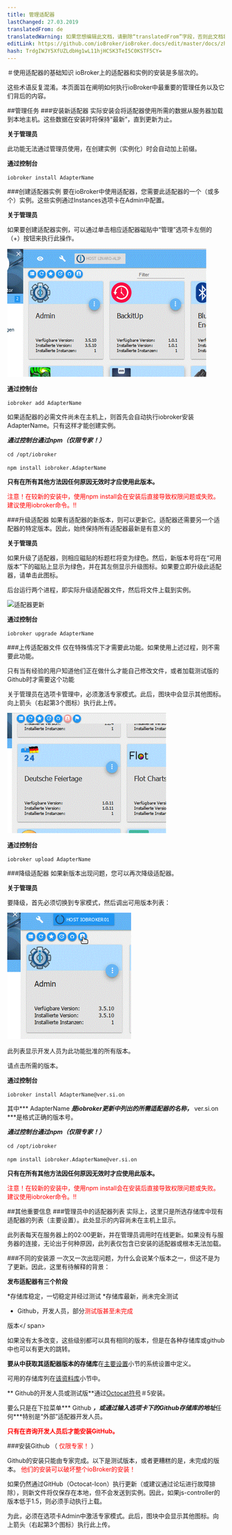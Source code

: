 ```yaml
---
title: 管理适配器
lastChanged: 27.03.2019
translatedFrom: de
translatedWarning: 如果您想编辑此文档，请删除“translatedFrom”字段，否则此文档将再次自动翻译
editLink: https://github.com/ioBroker/ioBroker.docs/edit/master/docs/zh-cn/tutorial/adapter.md
hash: TrdgIWJY5XfUZLdbHg1wL11hjHCSK3TeI5C0KSTF5CY=
---
```

＃使用适配器的基础知识
ioBroker上的适配器和实例的安装是多层次的。

这些术语反复混淆。本页面旨在阐明如何执行ioBroker中最重要的管理任务以及它们背后的内容。

##管理任务
###安装新适配器
实际安装会将适配器使用所需的数据从服务器加载到本地主机。这些数据在安装时将保持“最新”，直到更新为止。

**关于管理员**

此功能无法通过管理员使用，在创建实例（实例化）时会自动加上前缀。

**通过控制台**

``iobroker install AdapterName``

###创建适配器实例
要在ioBroker中使用适配器，您需要此适配器的一个（或多个）实例。这些实例通过Instances选项卡在Admin中配置。

**关于管理员**

如果要创建适配器实例，可以通过单击相应适配器磁贴中“管理”选项卡左侧的（+）按钮来执行此操作。

![创建实例](../../de/tutorial/media/Instance_new.gif)

**通过控制台**

``iobroker add AdapterName``

如果适配器的必需文件尚未在主机上，则首先会自动执行iobroker安装AdapterName。只有这样才能创建实例。

***通过控制台通过npm（仅限专家！）***

``cd /opt/iobroker``

``npm install iobroker.AdapterName``

**只有在所有其他方法因任何原因无效时才应使用此版本。**

<span style="color:red">注意！在较新的安装中，使用npm install会在安装后直接导致权限问题或失败。建议使用iobroker命令。!!</span>

###升级适配器
如果有适配器的新版本，则可以更新它。适配器还需要另一个适配器的特定版本。因此，始终保持所有适配器最新是有意义的

**关于管理员**

如果升级了适配器，则相应磁贴的标题栏将变为绿色。然后，新版本号将在“可用版本”下的磁贴上显示为绿色，并在其左侧显示升级图标。如果要立即升级此适配器，请单击此图标。

后台运行两个进程，即实际升级适配器文件，然后将文件上载到实例。

![适配器更新](../../de/tutorial/media/Adapter_upgrade.gif)

**通过控制台**

``iobroker upgrade AdapterName``

###上传适配器文件
仅在特殊情况下才需要此功能。如果使用上述过程，则不需要此功能。

只有当有经验的用户知道他们正在做什么才能自己修改文件，或者加载测试版的Github时才需要这个功能

关于管理员在选项卡管理中，必须激活专家模式。此后，图块中会显示其他图标。向上箭头（右起第3个图标）执行此上传。

![适配器更新](../../de/tutorial/media/Adapter_upload.gif)

**通过控制台**

``iobroker upload AdapterName``

###降级适配器
如果新版本出现问题，您可以再次降级适配器。

**关于管理员**

要降级，首先必须切换到专家模式，然后调出可用版本列表：

![适配器更新](../../de/tutorial/media/Adapter_downgrade.gif)

此列表显示开发人员为此功能批准的所有版本。

请点击所需的版本。

**通过控制台**

``iobroker install AdapterName@ver.si.on``

其中*** AdapterName ***是iobroker更新中列出的所需适配器的名称，*** ver.si.on ***是格式正确的版本号。

***通过控制台通过npm（仅限专家！）***

``cd /opt/iobroker``

``npm install iobroker.AdapterName@ver.si.on``

**只有在所有其他方法因任何原因无效时才应使用此版本。**

<span style="color:red">注意！在较新的安装中，使用npm install会在安装后直接导致权限问题或失败。建议使用iobroker命令。!!</span>

##其他重要信息
###管理员中的适配器列表
实际上，这里只是所选存储库中现有适配器的列表（主要设置）。此处显示的内容尚未在主机上显示。

此列表每天在服务器上的02:00更新，并在管理员调用时在线更新。如果没有与服务器的连接，无论出于何种原因，此列表仅包含已安装的适配器或根本无法加载。

###不同的安装源
一次又一次出现问题，为什么会说某个版本之一，但这不是为了更新。因此，这里有待解释的背景：

**发布适配器有三个阶段**

*存储库稳定，一切稳定并经过测试
*存储库最新，尚未完全测试
* Github，开发人员，部分<span style="color:red">测试版甚至未完成</span>

版本</ span>

如果没有太多改变，这些级别都可以具有相同的版本，但是在各种存储库或github中也可以有更大的跳转。

**要从中获取其适配器版本的存储库**在[主要设置](../admin/settings.md#Haupteinstellungen)小节的系统设置中定义。

可用的存储库列在[该资料库](../admin/settings.md#Verwahrungsorte)小节中。

** Github的开发人员或测试版**通过[Octocat符号](../admin/adapter.md#die-icons-im-einzelnen)＃5安装。

要么只是在下拉菜单*** Github ***，或通过输入选项卡下的Github存储库的地址***任何***特别是“外部”适配器开发人员。

<span style="color:red">**只有在咨询开发人员后才能安装GitHub。**</span>

###安装Github
（ <span style="color: red">仅限专家！</span> ）

Github的安装只能由专家完成。以下是测试版本，或者更糟糕的是，未完成的版本。 <span style="color:red">他们的安装可以破坏整个ioBroker的安装！</span>

如果仍然通过GitHub（Octocat-Icon）执行更新（或建议通过论坛进行故障排除），则新文件将仅保存在本地，但不会发送到实例。因此，如果js-controller的版本低于1.5，则必须手动执行上载。

为此，必须在选项卡Admin中激活专家模式。此后，图块中会显示其他图标。向上箭头（右起第3个图标）执行此上传。